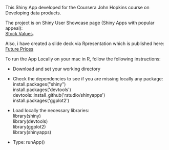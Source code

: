 This Shiny App developed for the Coursera John Hopkins course on Developing data products. 

The project is on Shiny User Showcase page (Shiny Apps with popular appeal):   
[Stock Values](https://r6brian.shinyapps.io/stockValues).

Also, i have created a slide deck via Rpresentation which is published here:
[Future Prices](http://rpubs.com/r6brian/futurePrices)

To run the App Locally on your mac in R, follow the following instructions: 

 - Download and set your working directory
 - Check the dependencies to see if you are missing locally any package:     
install.packages("shiny")   
install.packages('devtools')     
devtools::install_github('rstudio/shinyapps')   
install.packages('ggplot2')    

 - Load locally the necessary libraries:    
library(shiny)   
library(devtools)   
library(ggplot2)   
library(shinyapps)   
 - Type: runApp()  

